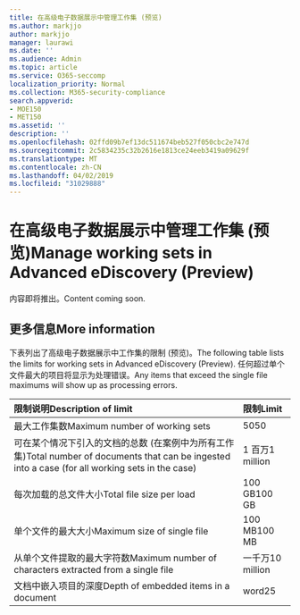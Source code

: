 ```yaml
---
title: 在高级电子数据展示中管理工作集 (预览)
ms.author: markjjo
author: markjjo
manager: laurawi
ms.date: ''
ms.audience: Admin
ms.topic: article
ms.service: O365-seccomp
localization_priority: Normal
ms.collection: M365-security-compliance
search.appverid:
- MOE150
- MET150
ms.assetid: ''
description: ''
ms.openlocfilehash: 02ffd09b7ef13dc511674beb527f050cbc2e747d
ms.sourcegitcommit: 2c5834235c32b2616e1813ce24eeb3419a09629f
ms.translationtype: MT
ms.contentlocale: zh-CN
ms.lasthandoff: 04/02/2019
ms.locfileid: "31029888"
---
```

# <a name="manage-working-sets-in-advanced-ediscovery-preview"></a><span data-ttu-id="44ded-102">在高级电子数据展示中管理工作集 (预览)</span><span class="sxs-lookup"><span data-stu-id="44ded-102">Manage working sets in Advanced eDiscovery (Preview)</span></span>  

<span data-ttu-id="44ded-103">内容即将推出。</span><span class="sxs-lookup"><span data-stu-id="44ded-103">Content coming soon.</span></span>

## <a name="more-information"></a><span data-ttu-id="44ded-104">更多信息</span><span class="sxs-lookup"><span data-stu-id="44ded-104">More information</span></span>

<span data-ttu-id="44ded-105">下表列出了高级电子数据展示中工作集的限制 (预览)。</span><span class="sxs-lookup"><span data-stu-id="44ded-105">The following table lists the limits for working sets in Advanced eDiscovery (Preview).</span></span>  <span data-ttu-id="44ded-106">任何超过单个文件最大的项目将显示为处理错误。</span><span class="sxs-lookup"><span data-stu-id="44ded-106">Any items that exceed the single file maximums will show up as processing errors.</span></span>
    
  |<span data-ttu-id="44ded-107">**限制说明**</span><span class="sxs-lookup"><span data-stu-id="44ded-107">**Description of limit**</span></span>|<span data-ttu-id="44ded-108">**限制**</span><span class="sxs-lookup"><span data-stu-id="44ded-108">**Limit**</span></span>|
  |:-----|:-----|
  |<span data-ttu-id="44ded-109">最大工作集数</span><span class="sxs-lookup"><span data-stu-id="44ded-109">Maximum number of working sets</span></span>  <br/> |<span data-ttu-id="44ded-110">50</span><span class="sxs-lookup"><span data-stu-id="44ded-110">50</span></span>  <br/> |
  |<span data-ttu-id="44ded-111">可在某个情况下引入的文档的总数 (在案例中为所有工作集)</span><span class="sxs-lookup"><span data-stu-id="44ded-111">Total number of documents that can be ingested into a case (for all working sets in the case)</span></span>  <br/> |<span data-ttu-id="44ded-112">1 百万</span><span class="sxs-lookup"><span data-stu-id="44ded-112">1 million</span></span>  <br/> |
  |<span data-ttu-id="44ded-113">每次加载的总文件大小</span><span class="sxs-lookup"><span data-stu-id="44ded-113">Total file size per load</span></span>  <br/> |<span data-ttu-id="44ded-114">100 GB</span><span class="sxs-lookup"><span data-stu-id="44ded-114">100 GB</span></span>  <br/> |
  |<span data-ttu-id="44ded-115">单个文件的最大大小</span><span class="sxs-lookup"><span data-stu-id="44ded-115">Maximum size of single file</span></span>   <br/> |<span data-ttu-id="44ded-116">100 MB</span><span class="sxs-lookup"><span data-stu-id="44ded-116">100 MB</span></span>  <br/> |
  |<span data-ttu-id="44ded-117">从单个文件提取的最大字符数</span><span class="sxs-lookup"><span data-stu-id="44ded-117">Maximum number of characters extracted from a single file</span></span>  <br/> |<span data-ttu-id="44ded-118">一千万</span><span class="sxs-lookup"><span data-stu-id="44ded-118">10 million</span></span>  <br/> |
  |<span data-ttu-id="44ded-119">文档中嵌入项目的深度</span><span class="sxs-lookup"><span data-stu-id="44ded-119">Depth of embedded items in a document</span></span>  <br/> |<span data-ttu-id="44ded-120">word</span><span class="sxs-lookup"><span data-stu-id="44ded-120">25</span></span>  <br/> |
  

